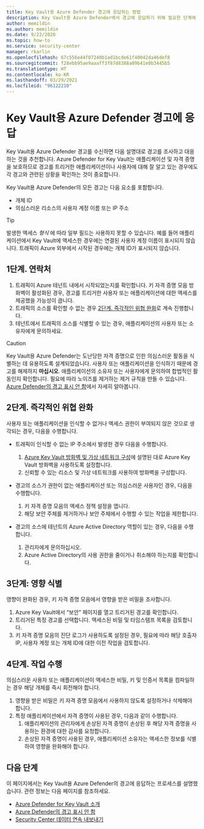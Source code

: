 ```yaml
---
title: Key Vault용 Azure Defender 경고에 응답하는 방법
description: Key Vault용 Azure Defender에서 경고에 응답하기 위해 필요한 단계에 대해 알아봅니다.
author: memildin
ms.author: memildin
ms.date: 9/22/2020
ms.topic: how-to
ms.service: security-center
manager: rkarlin
ms.openlocfilehash: 67c556e44f07240b1ad1bcde61f40042da46def8
ms.sourcegitcommit: f28ebb95ae9aaaff3f87d8388a09b41e0b3445b5
ms.translationtype: HT
ms.contentlocale: ko-KR
ms.lasthandoff: 03/29/2021
ms.locfileid: "96122210"
---
```

# <a name="respond-to-azure-defender-for-key-vault-alerts"></a>Key Vault용 Azure Defender 경고에 응답
Key Vault용 Azure Defender 경고를 수신하면 다음 설명대로 경고를 조사하고 대응하는 것을 추천합니다. Azure Defender for Key Vault는 애플리케이션 및 자격 증명을 보호하므로 경고를 트리거한 애플리케이션이나 사용자에 대해 잘 알고 있는 경우에도 각 경고와 관련된 상황을 확인하는 것이 중요합니다.  

Key Vault용 Azure Defender의 모든 경고는 다음 요소를 포함합니다.

- 개체 ID
- 의심스러운 리소스의 사용자 계정 이름 또는 IP 주소

> [!TIP]
> 발생한 액세스 *형식* 에 따라 일부 필드는 사용하지 못할 수 있습니다. 예를 들어 애플리케이션에서 Key Vault에 액세스한 경우에는 연결된 사용자 계정 이름이 표시되지 않습니다. 트래픽이 Azure 외부에서 시작된 경우에는 개체 ID가 표시되지 않습니다.

## <a name="step-1-contact"></a>1단계. 연락처

1. 트래픽이 Azure 테넌트 내에서 시작되었는지를 확인합니다. 키 자격 증명 모음 방화벽이 활성화된 경우, 경고를 트리거한 사용자 또는 애플리케이션에 대한 액세스를 제공했을 가능성이 큽니다.
1. 트래픽의 소스를 확인할 수 없는 경우 [2단계. 즉각적인 위협 완화](#step-2-immediate-mitigation)로 계속 진행합니다.
1. 테넌트에서 트래픽의 소스를 식별할 수 있는 경우, 애플리케이션의 사용자 또는 소유자에게 문의하세요. 

> [!CAUTION]
> Key Vault용 Azure Defender는 도난당한 자격 증명으로 인한 의심스러운 활동을 식별하는 데 유용하도록 설계되었습니다. 사용자 또는 애플리케이션을 인식하기 때문에 경고를 해제하지 **마십시오**. 애플리케이션의 소유자 또는 사용자에게 문의하여 합법적인 활동인지 확인합니다. 필요에 따라 노이즈를 제거하는 제거 규칙을 만들 수 있습니다. [Azure Defender의 경고 표시 안 함](alerts-suppression-rules.md)에서 자세히 알아봅니다.


## <a name="step-2-immediate-mitigation"></a>2단계. 즉각적인 위협 완화 
사용자 또는 애플리케이션을 인식할 수 없거나 액세스 권한이 부여되지 않은 것으로 생각되는 경우, 다음을 수행합니다.

- 트래픽이 인식할 수 없는 IP 주소에서 발생한 경우 다음을 수행합니다.
    1. [Azure Key Vault 방화벽 및 가상 네트워크 구성](../key-vault/general/network-security.md)에 설명된 대로 Azure Key Vault 방화벽을 사용하도록 설정합니다.
    1. 신뢰할 수 있는 리소스 및 가상 네트워크를 사용하여 방화벽을 구성합니다.

- 경고의 소스가 권한이 없는 애플리케이션 또는 의심스러운 사용자인 경우, 다음을 수행합니다.
    1. 키 자격 증명 모음의 액세스 정책 설정을 엽니다.
    1. 해당 보안 주체를 제거하거나 보안 주체에서 수행할 수 있는 작업을 제한합니다.  

- 경고의 소스에 테넌트의 Azure Active Directory 역할이 있는 경우, 다음을 수행합니다.
    1. 관리자에게 문의하십시오.
    1. Azure Active Directory의 사용 권한을 줄이거나 취소해야 하는지를 확인합니다.

## <a name="step-3-identify-impact"></a>3단계: 영향 식별 
영향이 완화된 경우, 키 자격 증명 모음에서 영향을 받은 비밀을 조사합니다.
1. Azure Key Vault에서 “보안” 페이지를 열고 트리거된 경고를 확인합니다.
1. 트리거된 특정 경고를 선택합니다.
    액세스된 비밀 및 타임스탬프 목록을 검토합니다.
1. 키 자격 증명 모음의 진단 로그가 사용하도록 설정된 경우, 필요에 따라 해당 호출자 IP, 사용자 계정 또는 개체 ID에 대한 이전 작업을 검토합니다.  

## <a name="step-4-take-action"></a>4단계. 작업 수행 
의심스러운 사용자 또는 애플리케이션이 액세스한 비밀, 키 및 인증서 목록을 컴파일하는 경우 해당 개체를 즉시 회전해야 합니다.

1. 영향을 받은 비밀은 키 자격 증명 모음에서 사용하지 않도록 설정하거나 삭제해야 합니다.
1. 특정 애플리케이션에서 자격 증명이 사용된 경우, 다음과 같이 수행합니다.
    1. 애플리케이션의 관리자에게 손상된 자격 증명이 손상된 후 해당 자격 증명을 사용하는 환경에 대한 감사를 요청합니다.
    1. 손상된 자격 증명이 사용된 경우, 애플리케이션 소유자는 액세스한 정보를 식별하여 영향을 완화해야 합니다.


## <a name="next-steps"></a>다음 단계

이 페이지에서는 Key Vault용 Azure Defender의 경고에 응답하는 프로세스를 설명했습니다. 관련 정보는 다음 페이지를 참조하세요.

- [Azure Defender for Key Vault 소개](defender-for-key-vault-introduction.md)
- [Azure Defender의 경고 표시 안 함](alerts-suppression-rules.md)
- [Security Center 데이터 연속 내보내기](continuous-export.md)